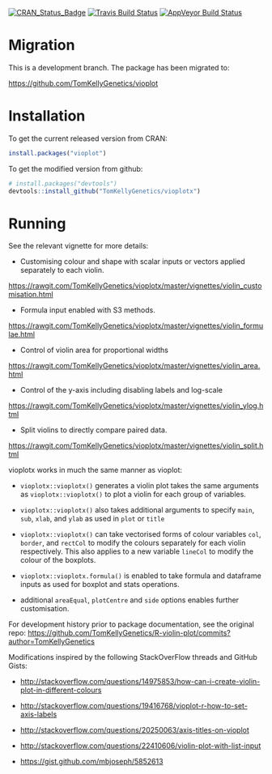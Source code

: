 [![CRAN_Status_Badge](http://www.r-pkg.org/badges/version/vioplotx)](https://cran.r-project.org/package=vioplotx)
[![Travis Build Status](https://travis-ci.org/TomKellyGenetics/vioplotx.svg?branch=master)](https://travis-ci.org/TomKellyGenetics/vioplotx)
[![AppVeyor Build Status](https://ci.appveyor.com/api/projects/status/github/TomKellyGenetics/vioplotx?branch=master&svg=true)](https://ci.appveyor.com/project/TomKellyGenetics/vioplotx)

# Migration

This is a development branch. The package has been migrated to:

https://github.com/TomKellyGenetics/vioplot

# Installation


To get the current released version from CRAN:

```R
install.packages("vioplot")
```

To get the modified version from github:

```R
# install.packages("devtools")
devtools::install_github("TomKellyGenetics/vioplotx")
```

# Running

See the relevant vignette for more details:

* Customising colour and shape with scalar inputs or vectors applied separately to each violin.

https://rawgit.com/TomKellyGenetics/vioplotx/master/vignettes/violin_customisation.html

* Formula input enabled with S3 methods.

https://rawgit.com/TomKellyGenetics/vioplotx/master/vignettes/violin_formulae.html

* Control of violin area for proportional widths

https://rawgit.com/TomKellyGenetics/vioplotx/master/vignettes/violin_area.html

* Control of the y-axis including disabling labels and log-scale

https://rawgit.com/TomKellyGenetics/vioplotx/master/vignettes/violin_ylog.html

* Split violins to directly compare paired data.

https://rawgit.com/TomKellyGenetics/vioplotx/master/vignettes/violin_split.html

vioplotx works in much the same manner as vioplot:

* `vioplotx::vioplotx()` generates a violin plot takes the same arguments as `vioplotx::vioplotx()` to plot a violin for each group of variables.

* `vioplotx::vioplotx()` also takes additional arguments to specify `main`, `sub`, `xlab`, and `ylab` as used in `plot` or `title`

* `vioplotx::vioplotx()` can take vectorised forms of colour variables `col`, `border`, and `rectCol` to modify the colours separately for each violin respectively. This also applies to a new variable `lineCol` to modify the colour of the boxplots. 

* `vioplotx::vioplotx.formula()` is enabled to take formula and dataframe inputs as used for boxplot and stats operations.

* additional `areaEqual`, `plotCentre` and `side` options enables further customisation. 

For development history prior to package documentation, see the original repo: https://github.com/TomKellyGenetics/R-violin-plot/commits?author=TomKellyGenetics

Modifications inspired by the following StackOverFlow threads and GitHub Gists:

* http://stackoverflow.com/questions/14975853/how-can-i-create-violin-plot-in-different-colours

* http://stackoverflow.com/questions/19416768/vioplot-r-how-to-set-axis-labels

* http://stackoverflow.com/questions/20250063/axis-titles-on-vioplot

* http://stackoverflow.com/questions/22410606/violin-plot-with-list-input

* https://gist.github.com/mbjoseph/5852613
